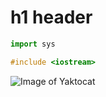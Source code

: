 # h1 header

```python
import sys
```

```cpp
#include <iostream>
```

![Image of Yaktocat](https://octodex.github.com/images/yaktocat.png)
